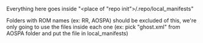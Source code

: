 Everything here goes inside "<place of "repo init">/.repo/local_manifests"

Folders with ROM names (ex: RR, AOSPA) should be excluded of this, we're only going to use the files inside each one (ex: pick "ghost.xml" from AOSPA folder and put the file in local_manifests) 
